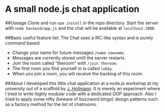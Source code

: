 # A small node.js chat application

##Useage
Clone and run `npm install` in the repo directory.
Start the server with `node backend/app.js` and the chat will be available at `localhost:3000`.

##Basic useful feature list:
The Chat uses a IRC-like syntax and is purely command based:

 * Change your name for future messages `/name newname`.
 * Messages are currently stored untill the server restarts.
 * Join the room called "theroom" with `/join theroom`.
 * The first room you find yourself in is called `lobby`.
 * When you join a room, you will receive the backlog of this room.
 
##About
I developed this little chat application at a node.js workshop at my university out of a scaffold by [J. Hollmann](https://github.com/nerdbeere/nodejs-2014-chat).
It is merely an experiment where I tried to write highly modular code with a dedicated OOP approach. Also I tried to apply some nifty (beware of buzzword bingo) design patterns such as a factory method for the list of chatrooms.